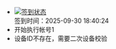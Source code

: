 - [![签到状态](https://github.com/womade/Cloud189-Actions/actions/workflows/main.yml/badge.svg?branch=main)](https://github.com/womade/Cloud189-Actions/actions/workflows/main.yml) <br> 签到时间：2025-09-30 18:40:24
- 开始执行帐号1
- 设备ID不存在，需要二次设备校验
